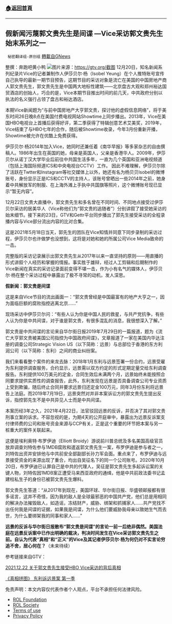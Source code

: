 ###  [:house:返回首頁](https://github.com/ourhimalayas/txt)
---


## 假新闻污蔑郭文贵先生是间谍 &#8212;Vice采访郭文贵先生始末系列之一
` 秘密翻译组-原创组` [轉載自GNews](https://gnews.org/zh-hans/1786781/)

整撰：奔跑吧黄小鸭
![](https://assets.gnews.org/wp-content/uploads/2021/12/图片1-122.png)图片来源：https://gtv.org/截图
12月20日，知名新闻系列纪录片Vice的记者兼制作人伊莎贝尔·杨（Isobel Yeung）在个人推特账号宣传自己执导的最新一期节目预告，这期节目的采访对象是流亡在美国的中国房地产商人郭文贵先生，郭文贵先生是中国两大地标性建筑——北京盘古大观和郑州裕达国贸酒店的创始人，巧合的是，Vice本期节目推出时间的前几天，中共政府分别以执法的名义强行占领了盘古和裕达酒店。

本期Vice新闻题为“与前中国房地产大亨郭文贵，探讨他的虚假信息网络”，将于美东时间26日晚8点在美国付费电视网站Showtime上同步播出。2013年，Vice在美国HBO电视台上首播后获得好评，第二季获得了特辑创意艺术艾美奖，2019年，Vice结束了与HBO七年的合作，随后被Showtime收录，今年3月份重新开播，Showtime被允许在优酷上免费获得。

伊莎贝尔·杨2014年加入Vice，她同时还兼任着《南华早报》等多家杂志的自由撰稿人。1986年出生在英国的她，母亲是英国人，父亲是香港华人。2009年，伊莎贝尔从诺丁汉大学毕业后前往中共国生活多年，一直为几个英国和亚洲电视频道（包括上海国际频道ICS和中央电视台CCTV）工作。 因此不难理解，伊莎贝尔除了活跃在Twtter和Instagram等社交媒体上以外，她还有名为杨贝贝Isobel的微博账号，身份显示正是ICS和CCTV的主持人，该账号曾晒出一些2014年之前，她身着中共解放军的制服、在上海外滩上手执中共国旗等照片，这个微博账号现已显示“暂无内容”。

12月22日文贵大直播中，郭文贵先生和多名曾在不同时间、不同地点接受过伊莎贝尔采访的居美华人（Vice称他们为“郭文贵的追随者”）分别讲叙了接受她采访的始末细节。接下来的23日，GTV和Gettr平台同步播出了郭先生接受采访的全程录播内容与Vice部分流出内容的比对合集。

这是2021年5月18日当天，郭先生的团队在Vice知情并同意下同步录制的采访过程，伊莎贝尔也许做梦也没想到，这将是对她和她的所属公司Vice Media致命的一击。

完整版的采访记录展示出郭文贵先生从2017年以来一直坚持的原则——用直播的形式讲叙个人经历和掌握的情报。事实胜于雄辩，经过人工剪辑和后期制作的Vice新闻在真实的采访记录面前变得不堪一击，作为小有名气的媒体人，伊莎贝尔·杨在整个采访过程中暴露出了极不寻常的动机，发人深思。

**假新闻：郭文贵是间谍**

这是来自Vice节目的流出画面一：“郭文贵曾经是中国最富有的地产大亨之一，因为面临巨额的腐败指控逃离北京……”

现场采访中伊莎贝尔问：“有些人认为你是中国人民的救星，与共产党抗争，有些人认为你是中共间谍，对于谁是郭文贵，有很多混乱的消息，我很想深入了解。”

郭文贵是中共间谍的言论来自华尔街日报2019年7月29日的一篇报道，题为《流亡大亨郭文贵被美国公司指控为中国政府间谍》，文章报道了一家在美国内华达注册的调查公司Strategic Vision US（以下简称：远景）与总部位于香港的东方利润公司（以下简称：东利）之间的商业纠纷案。

我们来看看整个案件的来龙去脉：2018年1月东利与远景签署一份合约，远景受雇为东利提供调查服务，合约显示，远景需以双方约定的形式定期定量交给东利调查报告。东利提供100万美元的定金，合同生效后未满两个月，远景始终未能按照合同要求提供实质性的调查报告，此外，东利发现在远景是否具备调查公司专业资质上受到欺骗，随后终止合同并要求远景归还定金100万元，同年3月份东利将远景告上法庭。而2019年7月19日，远景突然对并非本案诉讼方的郭文贵先生提出反诉，指控郭先生不是中共异见人士而是中共间谍。

本案历经3年之久，2021年4月22日，法官驳回远景的反诉，并否决了其对郭文贵刑事立案的诉求。不容忽视的是，为期4天的公开庭审中，暴露出为远景反诉案支付律师费的公司和账号资金来源与CCP有关，正是这个重要的环节把本案与另一桩重大的案件关联起来。

这便是埃利奥特·布罗伊迪（Elliott Broidy）游说前川普总统及多名美国高级官员放弃调查刘特佐参与1MDB腐败和遣返郭文贵先生一案，布罗伊迪是参与者之一，刘特佐出资并安排他与中共前安全部副部长孙力军会面。重点来了，布罗伊迪与远景接受资金的来源出现了重合，均出自吴征名下的同一个公司账号。2020年10月20日，布罗伊迪已认罪自己是中共的代理人，吴征是郭文贵先生多起诉讼案的关键人物，刘特佐因1MDB案正遭受马来西亚政府的通缉，他是中共前政法委书记孟建柱私生子的身份已被郭文贵先生爆料。

郭文贵先生答道：“从2017年到现在，美国环球、华尔街日报、华盛顿邮报都有很多谣言，这并不奇怪，因为我的敌人是全球最邪恶的中国共产党，他们总是用相同的解决办法摧毁敌人，如造谣，冻结财产，威胁、绑架和抓捕家人……共产党找不出任何我是间谍的证据，如果我是间谍，为什么他们要威胁我母亲以致她生气而去世，为什么要绑架我的同事和家人……”

**远景的反诉与华尔街日报散布“郭文贵是间谍”的言论一前一后绝非偶然。美国法庭在远景反诉案中已作出明确的裁决，判决时间发生在Vice采访郭文贵先生之前。自认为代表“真相”和“正义”的Vice及其记者伊莎贝尔·杨为何仍对不实言论穷追不舍，居心何在？**（未来待续）

参考链接来自GTV：

[2021.12.22 关于郭文贵先生接受HBO Vice采访的背后真相](https://gtv.org/video/id=61c3bb8900f9a119180832eb)

[《真相拼图》 东利诉远景案 第一季](https://gtv.org/search/search_query=%E3%80%8A%E7%9C%9F%E7%9B%B8%E6%8B%BC%E5%9B%BE%E3%80%8B%E4%B8%9C%E5%88%A9%E8%AF%89%E8%BF%9C%E6%99%AF%E6%A1%88%20%E7%AC%AC%E4%B8%80%E5%AD%A3)



 

免责声明：本文内容仅代表作者个人观点，平台不承担任何法律风险。

- [ROL Foundation](https://rolfoundation.org/)
- [ROL Society](https://rolsociety.org/)
- [Terms of use](https://gnews.org/terms-of-use-3/)
- [Privacy Policy](https://gnews.org/privacy-policy/)
